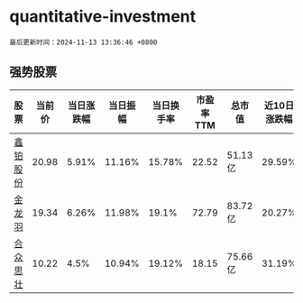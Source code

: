 # quantitative-investment

`最后更新时间：2024-11-13 13:36:46 +0800`

## 强势股票

|股票|当前价|当日涨跌幅|当日振幅|当日换手率|市盈率TTM|总市值|近10日涨跌幅|
|----|----|----|----|----|----|----|----|
|[鑫铂股份](https://xueqiu.com/S/SZ003038)|20.98|5.91%|11.16%|15.78%|22.52|51.13亿|29.59%|
|[金龙羽](https://xueqiu.com/S/SZ002882)|19.34|6.26%|11.98%|19.1%|72.79|83.72亿|20.27%|
|[合众思壮](https://xueqiu.com/S/SZ002383)|10.22|4.5%|10.94%|19.12%|18.15|75.66亿|31.19%|
